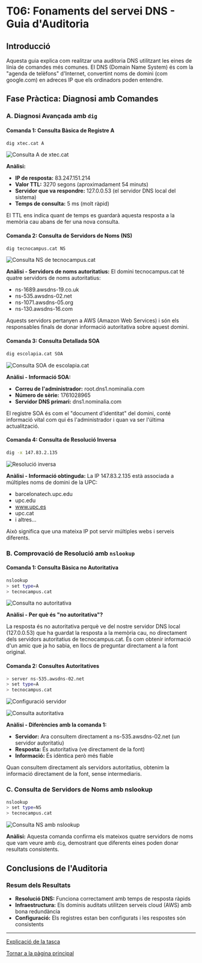 # T06: Fonaments del servei DNS - Guia d'Auditoria

## Introducció
Aquesta guia explica com realitzar una auditoria DNS utilitzant les eines de línia de comandes més comunes. El DNS (Domain Name System) és com la "agenda de telèfons" d'Internet, convertint noms de domini (com google.com) en adreces IP que els ordinadors poden entendre.

## Fase Pràctica: Diagnosi amb Comandes

### A. Diagnosi Avançada amb `dig`

#### Comanda 1: Consulta Bàsica de Registre A
```bash
dig xtec.cat A
```

![Consulta A de xtec.cat](/tasca06/img/captura1.png)

**Anàlisi:**
- **IP de resposta:** 83.247.151.214
- **Valor TTL:** 3270 segons (aproximadament 54 minuts)
- **Servidor que va respondre:** 127.0.0.53 (el servidor DNS local del sistema)
- **Temps de consulta:** 5 ms (molt ràpid)

El TTL ens indica quant de temps es guardarà aquesta resposta a la memòria cau abans de fer una nova consulta.

#### Comanda 2: Consulta de Servidors de Noms (NS)
```bash
dig tecnocampus.cat NS
```

![Consulta NS de tecnocampus.cat](/tasca06/img/captura2.png)

**Anàlisi - Servidors de noms autoritatius:**
El domini tecnocampus.cat té quatre servidors de noms autoritatius:
- ns-1689.awsdns-19.co.uk
- ns-535.awsdns-02.net
- ns-1071.awsdns-05.org
- ns-130.awsdns-16.com

Aquests servidors pertanyen a AWS (Amazon Web Services) i són els responsables finals de donar informació autoritativa sobre aquest domini.

#### Comanda 3: Consulta Detallada SOA
```bash
dig escolapia.cat SOA
```

![Consulta SOA de escolapia.cat](/tasca06/img/captura3.png)

**Anàlisi - Informació SOA:**
- **Correu de l'administrador:** root.dns1.nominalia.com
- **Número de sèrie:** 1761028965
- **Servidor DNS primari:** dns1.nominalia.com

El registre SOA és com el "document d'identitat" del domini, conté informació vital com qui és l'administrador i quan va ser l'última actualització.

#### Comanda 4: Consulta de Resolució Inversa
```bash
dig -x 147.83.2.135
```

![Resolució inversa](/tasca06/img/captura4.png)

**Anàlisi - Informació obtinguda:**
La IP 147.83.2.135 està associada a múltiples noms de domini de la UPC:
- barcelonatech.upc.edu
- upc.edu
- www.upc.es
- upc.cat
- i altres...

Això significa que una mateixa IP pot servir múltiples webs i serveis diferents.

### B. Comprovació de Resolució amb `nslookup`

#### Comanda 1: Consulta Bàsica no Autoritativa
```bash
nslookup
> set type=A
> tecnocampus.cat
```

![Consulta no autoritativa](/tasca06/img/captura5.png)

**Anàlisi - Per què és "no autoritativa"?**

La resposta és no autoritativa perquè ve del nostre servidor DNS local (127.0.0.53) que ha guardat la resposta a la memòria cau, no directament dels servidors autoritatius de tecnocampus.cat. És com obtenir informació d'un amic que ja ho sabia, en llocs de preguntar directament a la font original.

#### Comanda 2: Consultes Autoritatives
```bash
> server ns-535.awsdns-02.net
> set type=A
> tecnocampus.cat
```

![Configuració servidor](/tasca06/img/captura7.png)

![Consulta autoritativa](/tasca06/img/captura8.png)

**Anàlisi - Diferències amb la comanda 1:**
- **Servidor:** Ara consultem directament a ns-535.awsdns-02.net (un servidor autoritatiu)
- **Resposta:** És autoritativa (ve directament de la font)
- **Informació:** És idèntica però més fiable

Quan consultem directament als servidors autoritatius, obtenim la informació directament de la font, sense intermediaris.

### C. Consulta de Servidors de Noms amb nslookup
```bash
nslookup
> set type=NS
> tecnocampus.cat
```

![Consulta NS amb nslookup](/tasca06/img/captura6.png)

**Anàlisi:**
Aquesta comanda confirma els mateixos quatre servidors de noms que vam veure amb `dig`, demostrant que diferents eines poden donar resultats consistents.

## Conclusions de l'Auditoria

### Resum dels Resultats
- **Resolució DNS:** Funciona correctament amb temps de resposta ràpids
- **Infraestructura:** Els dominis auditats utilitzen serveis cloud (AWS) amb bona redundància
- **Configuració:** Els registres estan ben configurats i les respostes són consistents

---

[Explicació de la tasca](README.md)

[Tornar a la pàgina principal](../)
